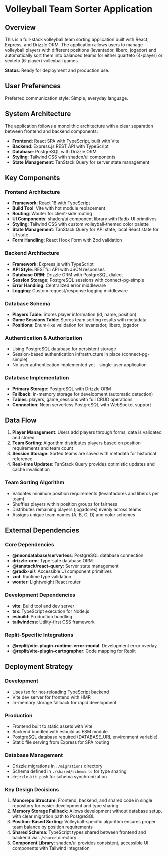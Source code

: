 # Volleyball Team Sorter Application

## Overview

This is a full-stack volleyball team sorting application built with React, Express, and Drizzle ORM. The application allows users to manage volleyball players with different positions (levantador, libero, jogador) and automatically sort them into balanced teams for either quarteto (4-player) or sexteto (6-player) volleyball games.

**Status**: Ready for deployment and production use.

## User Preferences

Preferred communication style: Simple, everyday language.

## System Architecture

The application follows a monolithic architecture with a clear separation between frontend and backend components:

- **Frontend**: React SPA with TypeScript, built with Vite
- **Backend**: Express.js REST API with TypeScript
- **Database**: PostgreSQL with Drizzle ORM
- **Styling**: Tailwind CSS with shadcn/ui components
- **State Management**: TanStack Query for server state management

## Key Components

### Frontend Architecture
- **Framework**: React 18 with TypeScript
- **Build Tool**: Vite with hot module replacement
- **Routing**: Wouter for client-side routing
- **UI Components**: shadcn/ui component library with Radix UI primitives
- **Styling**: Tailwind CSS with custom volleyball-themed color palette
- **State Management**: TanStack Query for API state, local React state for UI state
- **Form Handling**: React Hook Form with Zod validation

### Backend Architecture
- **Framework**: Express.js with TypeScript
- **API Style**: RESTful API with JSON responses
- **Database ORM**: Drizzle ORM with PostgreSQL dialect
- **Session Storage**: PostgreSQL sessions with connect-pg-simple
- **Error Handling**: Centralized error middleware
- **Logging**: Custom request/response logging middleware

### Database Schema
- **Players Table**: Stores player information (id, name, position)
- **Game Sessions Table**: Stores team sorting results with metadata
- **Positions**: Enum-like validation for levantador, libero, jogador

### Authentication & Authorization
- Using PostgreSQL database for persistent storage
- Session-based authentication infrastructure in place (connect-pg-simple)
- No user authentication implemented yet - single-user application

### Database Implementation
- **Primary Storage**: PostgreSQL with Drizzle ORM
- **Fallback**: In-memory storage for development (automatic detection)
- **Tables**: players, game_sessions with full CRUD operations
- **Connection**: Neon serverless PostgreSQL with WebSocket support

## Data Flow

1. **Player Management**: Users add players through forms, data is validated and stored
2. **Team Sorting**: Algorithm distributes players based on position requirements and team count
3. **Session Storage**: Sorted teams are saved with metadata for historical reference
4. **Real-time Updates**: TanStack Query provides optimistic updates and cache invalidation

### Team Sorting Algorithm
- Validates minimum position requirements (levantadores and liberos per team)
- Shuffles players within position groups for fairness
- Distributes remaining players (jogadores) evenly across teams
- Assigns unique team names (A, B, C, D) and color schemes

## External Dependencies

### Core Dependencies
- **@neondatabase/serverless**: PostgreSQL database connection
- **drizzle-orm**: Type-safe database ORM
- **@tanstack/react-query**: Server state management
- **@radix-ui/**: Accessible UI component primitives
- **zod**: Runtime type validation
- **wouter**: Lightweight React router

### Development Dependencies
- **vite**: Build tool and dev server
- **tsx**: TypeScript execution for Node.js
- **esbuild**: Production bundling
- **tailwindcss**: Utility-first CSS framework

### Replit-Specific Integrations
- **@replit/vite-plugin-runtime-error-modal**: Development error overlay
- **@replit/vite-plugin-cartographer**: Code mapping for Replit

## Deployment Strategy

### Development
- Uses tsx for hot-reloading TypeScript backend
- Vite dev server for frontend with HMR
- In-memory storage fallback for rapid development

### Production
- Frontend built to static assets with Vite
- Backend bundled with esbuild as ESM module
- PostgreSQL database required (DATABASE_URL environment variable)
- Static file serving from Express for SPA routing

### Database Management
- Drizzle migrations in `./migrations` directory
- Schema defined in `./shared/schema.ts` for type sharing
- `drizzle-kit push` for schema synchronization

### Key Design Decisions

1. **Monorepo Structure**: Frontend, backend, and shared code in single repository for easier development and type sharing
2. **Memory Storage Fallback**: Allows development without database setup, with clear migration path to PostgreSQL
3. **Position-Based Sorting**: Volleyball-specific algorithm ensures proper team balance by position requirements
4. **Shared Schema**: TypeScript types shared between frontend and backend via `./shared` directory
5. **Component Library**: shadcn/ui provides consistent, accessible UI components with Tailwind integration